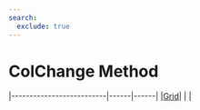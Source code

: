 ```yaml
---
search:
  exclude: true
---
```


<h1 class="heading"><span class="name">ColChange Method</span></h1>

|--------------------------|------|------|
|[Grid](../objects/grid.md)|&nbsp;|&nbsp;|
